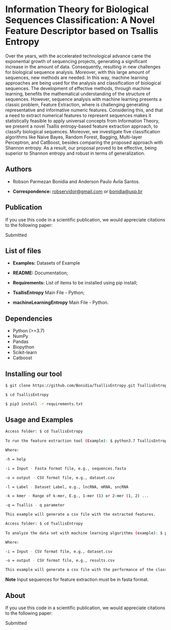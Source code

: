 # Information Theory for Biological Sequences Classification: A Novel Feature Descriptor based on Tsallis Entropy

Over the years, with the accelerated technological advance came the exponential growth of sequencing projects, generating a significant increase in the amount of data. Consequently, resulting in new challenges for biological sequence analysis. Moreover, with this large amount of sequences, new methods are needed. In this way, machine learning approaches are being used for the analysis and classification of biological sequences. The development of effective methods, through machine learning, benefits the mathematical understanding of the structure of sequences. However, sequence analysis with machine learning presents a classic problem, Feature Extraction, where is challenging generating representative and informative numeric features. Considering this, and that a need to extract numerical features to represent sequences makes it statistically feasible to apply universal concepts from Information Theory, we present a novel Tsallis entropy-based feature extraction approach, to classify biological sequences. Moreover, we investigate five classification algorithms like Naive Bayes, Random Forest, Bagging, Multi-layer Perceptron, and CatBoost, besides comparing the proposed approach with Shannon entropy. As a result, our proposal proved to be effective, being superior to Shannon entropy and robust in terms of generalization.

## Authors

* Robson Parmezan Bonidia and Anderson Paulo Ávila Santos.

* **Correspondence:** robservidor@gmail.com or bonidia@usp.br


## Publication

If you use this code in a scientific publication, we would appreciate citations to the following paper:

Submitted


## List of files

 - **Examples:** Datasets of Example

 - **README:** Documentation;

 - **Requirements:** List of items to be installed using pip install;

 - **TsallisEntropy** Main File - Python;

 - **machineLearningEntropy** Main File - Python.


## Dependencies

- Python (>=3.7)
- NumPy 
- Pandas
- Biopython
- Scikit-learn
- Catboost


## Installing our tool

```sh
$ git clone https://github.com/Bonidia/TsallisEntropy.git TsallisEntropy

$ cd TsallisEntropy

$ pip3 install -r requirements.txt
```

## Usage and Examples


```sh
Access folder: $ cd TsallisEntropy
 
To run the feature extraction tool (Example): $ python3.7 TsallisEntropy.py -i examples/1rna.fasta -o example_dataset.csv -l RNA -k 24 -q 2.3

Where:

-h = help

-i = Input - Fasta format file, e.g., sequences.fasta

-o = output - CSV format file, e.g., dataset.csv

-l = Label - Dataset Label, e.g., lncRNA, mRNA, sncRNA

-k = kmer - Range of k-mer, E.g., 1-mer (1) or 2-mer (1, 2) ...

-q = Tsallis - q parameter

This example will generate a csv file with the extracted features.
```

```sh
Access folder: $ cd TsallisEntropy
 
To analyze the data set with machine learning algorithms (example): $ python3.7 machineLearningEntropy.py -i dataset.csv -o results.csv

Where:

-i = Input - CSV format file, e.g., dataset.csv

-o = output - CSV format file, e.g., results.csv

This example will generate a csv file with the performance of the classifiers.
```

**Note** Input sequences for feature extraction must be in fasta format.

## About

If you use this code in a scientific publication, we would appreciate citations to the following paper:

Submitted
